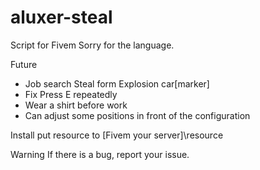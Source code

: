 # aluxer-steal
Script for Fivem
Sorry for the language.

Future
- Job search Steal form Explosion car[marker]
- Fix Press E repeatedly
- Wear a shirt before work
- Can adjust some positions in front of the configuration

Install
put resource to [Fivem your server]\resource

Warning
If there is a bug, report your issue.
